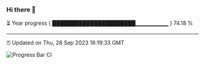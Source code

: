 ### Hi there 👋

⏳ Year progress { ██████████████████████▁▁▁▁▁▁▁▁ } 74.18 %

---

⏰ Updated on Thu, 28 Sep 2023 18:19:33 GMT

![Progress Bar CI](https://github.com/liununu/liununu/workflows/Progress%20Bar%20CI/badge.svg)
